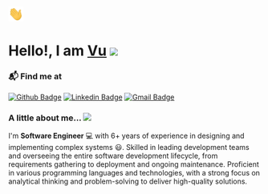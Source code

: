 <img width="30px" margin="0px" src="https://raw.githubusercontent.com/ABSphreak/ABSphreak/master/gifs/Hi.gif">
<h1>Hello!, I am <a href="https://github.com/vudc">Vu</a> <img height="30px" src="https://emojis.slackmojis.com/emojis/images/1531849430/4246/blob-sunglasses.gif?1531849430"></h1>
</h1>

### 📬 Find me at
[![Github Badge](http://img.shields.io/badge/-Github-black?style=flat-square&logo=github&link=https://github.com/vudc)](https://github.com/vudc/) 
[![Linkedin Badge](https://img.shields.io/badge/-LinkedIn-blue?style=flat-square&logo=Linkedin&logoColor=white&link=https://www.linkedin.com/in/duong-cong-vu-69673b15b/)](https://www.linkedin.com/in/duong-cong-vu-69673b15b/)
[![Gmail Badge](https://img.shields.io/badge/-Gmail-d14836?style=flat-square&logo=Gmail&logoColor=white&link=dcongvu307@gmail.com)](mailto:dcongvu307@gmail.com)

### A little about me...  <img src="https://media.giphy.com/media/VgCDAzcKvsR6OM0uWg/giphy.gif" width="50"> 
I'm **Software Engineer** 💻 with 6+ years of experience in designing and implementing complex systems 😃. Skilled in leading development teams and overseeing the entire software development lifecycle, from requirements gathering to deployment and ongoing maintenance. Proficient in various programming languages and technologies, with a strong focus on analytical thinking and problem-solving to deliver high-quality solutions. <br/><br/>



